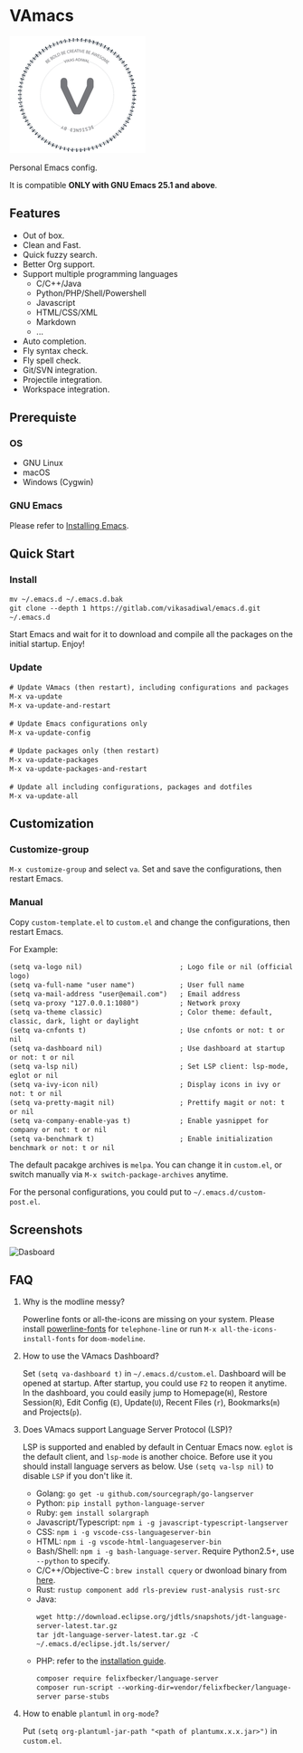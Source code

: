 # VAmacs

![VAmacs](logo.png)

Personal Emacs config.

It is compatible **ONLY with GNU Emacs 25.1 and above**.

## Features

- Out of box.
- Clean and Fast.
- Quick fuzzy search.
- Better Org support.
- Support multiple programming languages
  - C/C++/Java
  - Python/PHP/Shell/Powershell
  - Javascript
  - HTML/CSS/XML
  - Markdown
  - ...
- Auto completion.
- Fly syntax check.
- Fly spell check.
- Git/SVN integration.
- Projectile integration.
- Workspace integration.

## Prerequiste

### OS

- GNU Linux
- macOS
- Windows (Cygwin)

### GNU Emacs

Please refer to [Installing Emacs](http://wikemacs.org/index.php/Installing_Emacs).

## Quick Start

### Install

``` shell
mv ~/.emacs.d ~/.emacs.d.bak
git clone --depth 1 https://gitlab.com/vikasadiwal/emacs.d.git ~/.emacs.d
```

Start Emacs and wait for it to download and compile all the packages on the
initial startup.
Enjoy!

### Update

``` emacs-lisp
# Update VAmacs (then restart), including configurations and packages
M-x va-update
M-x va-update-and-restart

# Update Emacs configurations only
M-x va-update-config

# Update packages only (then restart)
M-x va-update-packages
M-x va-update-packages-and-restart

# Update all including configurations, packages and dotfiles
M-x va-update-all
```

## Customization

### Customize-group

`M-x customize-group` and select `va`. Set and save the configurations,
then restart Emacs.

### Manual

Copy `custom-template.el` to `custom.el` and change the configurations, then
restart Emacs.

For Example:

``` emacs-lisp
(setq va-logo nil)                        ; Logo file or nil (official logo)
(setq va-full-name "user name")           ; User full name
(setq va-mail-address "user@email.com")   ; Email address
(setq va-proxy "127.0.0.1:1080")          ; Network proxy
(setq va-theme classic)                   ; Color theme: default, classic, dark, light or daylight
(setq va-cnfonts t)                       ; Use cnfonts or not: t or nil
(setq va-dashboard nil)                   ; Use dashboard at startup or not: t or nil
(setq va-lsp nil)                         ; Set LSP client: lsp-mode, eglot or nil
(setq va-ivy-icon nil)                    ; Display icons in ivy or not: t or nil
(setq va-pretty-magit nil)                ; Prettify magit or not: t or nil
(setq va-company-enable-yas t)            ; Enable yasnippet for company or not: t or nil
(setq va-benchmark t)                     ; Enable initialization benchmark or not: t or nil
```

The default pacakge archives is `melpa`. You can change it in `custom.el`, or
switch manually via `M-x switch-package-archives` anytime.

For the personal configurations, you could put to `~/.emacs.d/custom-post.el`.

## Screenshots

![Dasboard](/uploads/02d6eb934f834ed03e5b184a05663fce/Screenshot_from_2019-01-08_14-40-57.png)


## FAQ

1. Why is the modline messy?

    Powerline fonts or all-the-icons are missing on your system. Please install
    [powerline-fonts](https://github.com/powerline/fonts) for `telephone-line` or
    run `M-x all-the-icons-install-fonts` for `doom-modeline`.

1. How to use the VAmacs Dashboard?

    Set `(setq va-dashboard t)` in `~/.emacs.d/custom.el`. Dashboard will
    be opened at startup. After startup, you could use `F2` to reopen it anytime.
    In the dashboard, you could easily jump to Homepage(`H`), Restore
    Session(`R`), Edit Config (`E`), Update(`U`), Recent Files (`r`),
    Bookmarks(`m`) and Projects(`p`).

1. Does VAmacs support Language Server Protocol (LSP)?

    LSP is supported and enabled by default in Centuar Emacs now. `eglot` is the
    default client, and `lsp-mode` is another choice. Before use it you should
    install language servers as below. Use `(setq va-lsp nil)` to disable
    `LSP` if you don't like it.
    - Golang: `go get -u github.com/sourcegraph/go-langserver`
    - Python: `pip install python-language-server`
    - Ruby:  `gem install solargraph`
    - Javascript/Typescript: `npm i -g javascript-typescript-langserver`
    - CSS: `npm i -g vscode-css-languageserver-bin`
    - HTML: `npm i -g vscode-html-languageserver-bin`
    - Bash/Shell: `npm i -g bash-language-server`. Require Python2.5+, use
      `--python` to specify.
    - C/C++/Objective-C : `brew install cquery` or dwonload binary from
      [here](https://github.com/cquery-project/cquery/releases).
    - Rust: `rustup component add rls-preview rust-analysis rust-src`
    - Java:
      ``` shell
      wget http://download.eclipse.org/jdtls/snapshots/jdt-language-server-latest.tar.gz
      tar jdt-language-server-latest.tar.gz -C ~/.emacs.d/eclipse.jdt.ls/server/
      ```
    - PHP: refer to the [installation
      guide](https://github.com/felixfbecker/php-language-server#installation).
      ``` shell
      composer require felixfbecker/language-server
      composer run-script --working-dir=vendor/felixfbecker/language-server parse-stubs
      ```

1. How to enable `plantuml` in `org-mode`?

    Put `(setq org-plantuml-jar-path "<path of plantumx.x.x.jar>")` in `custom.el`.

